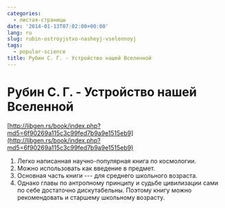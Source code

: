 ```yaml
---
categories:
  - листая-страницы
date: '2014-01-13T07:02:00+00:00'
lang: ru
slug: rubin-ustroyjstvo-nasheyj-vselennoyj
tags:
  - popular-science
title: Рубин С. Г. - Устройство нашей Вселенной
---
```


# Рубин С. Г. - Устройство нашей Вселенной

[http://libgen.rs/book/index.php?md5=6f90269a115c3c99fed7b9a9e1515eb9](http://libgen.rs/book/index.php?md5=6f90269a115c3c99fed7b9a9e1515eb9)  

<!--more-->

1.  Легко написанная научно-популярная книга по космологии.
2.  Можно использовать как введение в предмет.
3.  Основная часть книги --- для среднего школьного возраста.
4.  Однако главы по антропному принципу и судьбе цивилизации сами по себе достаточно дискутабельны. Поэтому книгу можно рекомендовать и старшему школьному возрасту.
